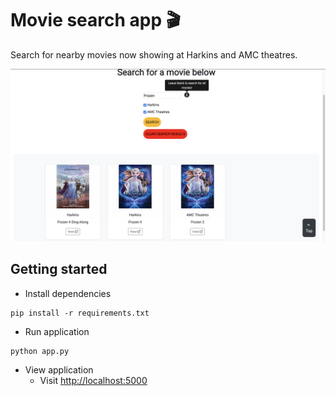 # Movie search app :clapper:
Search for nearby movies now showing at Harkins and AMC theatres.

<img src="https://raw.githubusercontent.com/zachspiel/Movie-Search-App/master/static/ApplicationDemo.png">

## Getting started
- Install dependencies
```shell
pip install -r requirements.txt
```
- Run application
```shell
python app.py
```
- View application
  - Visit [http://localhost:5000](http://localhost:5000)
